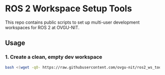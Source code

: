 # ROS 2 Workspace Setup Tools

This repo contains public scripts to set up multi-user development workspaces for ROS 2 at OVGU-NIT.

## Usage

### 1. Create a clean, empty dev workspace
```bash
bash <(wget -qO- https://raw.githubusercontent.com/ovgu-nit/ros2_ws_tools/main/setup_dev_ws_empty.sh)
